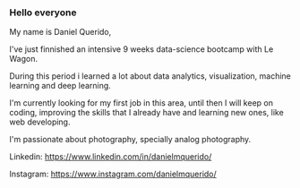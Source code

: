 ### Hello everyone

My name is Daniel Querido,

I've just finnished an intensive 9 weeks data-science bootcamp with Le Wagon.

During this period i learned a lot about data analytics, visualization, machine learning and deep learning.

I'm currently looking for my first job in this area, until then I will keep on coding, improving the skills that I already have and learning new ones, like web developing.

I'm passionate about photography, specially analog photography.

Linkedin: https://www.linkedin.com/in/danielmquerido/

Instagram: https://www.instagram.com/danielmquerido/
